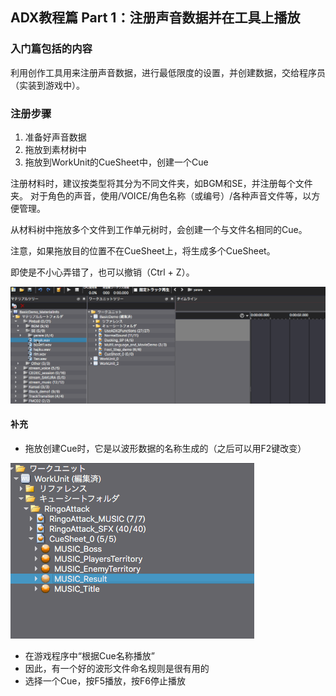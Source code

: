 ## ADX教程篇 Part 1：注册声音数据并在工具上播放

### 入门篇包括的内容
利用创作工具用来注册声音数据，进行最低限度的设置，并创建数据，交给程序员（实装到游戏中）。

### 注册步骤
1. 准备好声音数据
2. 拖放到素材树中
3. 拖放到WorkUnit的CueSheet中，创建一个Cue

注册材料时，建议按类型将其分为不同文件夹，如BGM和SE，并注册每个文件夹。 对于角色的声音，使用/VOICE/角色名称（或编号）/各种声音文件等，以方便管理。

从材料树中拖放多个文件到工作单元树时，会创建一个与文件名相同的Cue。

注意，如果拖放目的位置不在CueSheet上，将生成多个CueSheet。

即使是不小心弄错了，也可以撤销（Ctrl + Z）。

![](../images/1.gif)

#### 补充
* 拖放创建Cue时，它是以波形数据的名称生成的（之后可以用F2键改变）

![](../images/name_change.gif)

* 在游戏程序中“根据Cue名称播放”
* 因此，有一个好的波形文件命名规则是很有用的  
* 选择一个Cue，按F5播放，按F6停止播放
